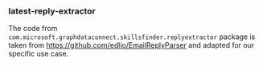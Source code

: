 ### latest-reply-extractor
The code from `com.microsoft.graphdataconnect.skillsfinder.replyextractor` package is taken from https://github.com/edlio/EmailReplyParser and adapted for our specific use case.